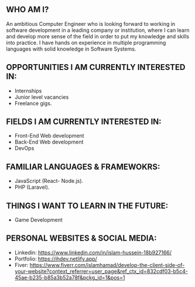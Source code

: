 ## WHO AM I?
An ambitious Computer Engineer who is looking forward to working in software development in a leading company or institution, where I can learn and develop more sense of the field in order to put my knowledge and skills into practice. I have hands on experience in multiple programming languages with solid knowledge in Software Systems. 

## OPPORTUNITIES I AM CURRENTLY INTERESTED IN:
* Internships
* Junior level vacancies
* Freelance gigs. 

## FIELDS I AM CURRENTLY INTERESTED IN:
* Front-End Web development
* Back-End Web development
* DevOps

## FAMILIAR LANGUAGES & FRAMEWOKRS:
* JavaScript (React- Node.js).
* PHP (Laravel).

## THINGS I WANT TO LEARN IN THE FUTURE:
* Game Development

## PERSONAL WEBSITES & SOCIAL MEDIA:
* Linkedin: https://www.linkedin.com/in/islam-hussein-18b927166/
* Portfolio: https://ihdev.netlify.app/
* Fiver: https://www.fiverr.com/islamhamad/develop-the-client-side-of-your-website?context_referrer=user_page&ref_ctx_id=832cdf03-b5c4-45ae-b235-b85a3b52a78f&pckg_id=1&pos=1
